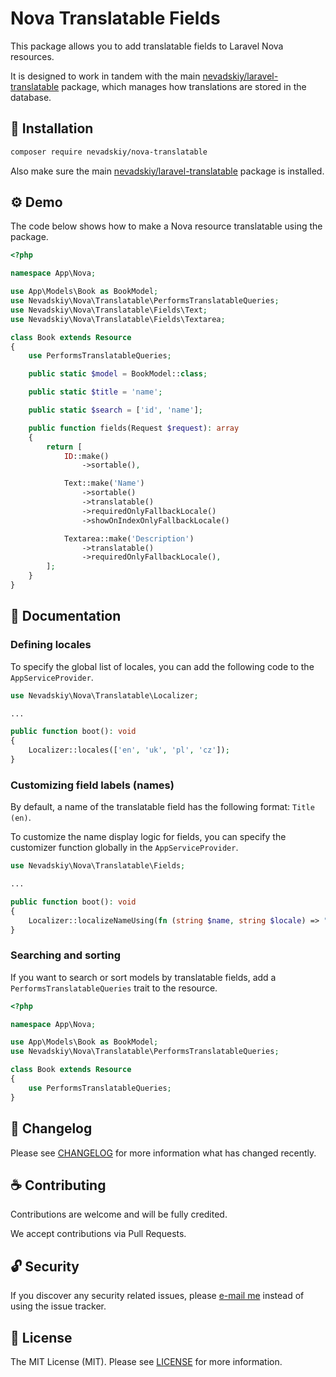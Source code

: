 # Nova Translatable Fields

This package allows you to add translatable fields to Laravel Nova resources.

It is designed to work in tandem with the main [nevadskiy/laravel-translatable](https://github.com/nevadskiy/laravel-translatable.git) package, which manages how translations are stored in the database.

## 🔌 Installation

```bash
composer require nevadskiy/nova-translatable
```

Also make sure the main [nevadskiy/laravel-translatable](https://github.com/nevadskiy/laravel-translatable.git) package is installed.

## ⚙ Demo

The code below shows how to make a Nova resource translatable using the package.

```php
<?php

namespace App\Nova;

use App\Models\Book as BookModel;
use Nevadskiy\Nova\Translatable\PerformsTranslatableQueries;
use Nevadskiy\Nova\Translatable\Fields\Text;
use Nevadskiy\Nova\Translatable\Fields\Textarea;

class Book extends Resource
{
    use PerformsTranslatableQueries;

    public static $model = BookModel::class;

    public static $title = 'name';

    public static $search = ['id', 'name'];

    public function fields(Request $request): array
    {
        return [
            ID::make()
                ->sortable(),

            Text::make('Name')
                ->sortable()
                ->translatable()
                ->requiredOnlyFallbackLocale()
                ->showOnIndexOnlyFallbackLocale()

            Textarea::make('Description')
                ->translatable()
                ->requiredOnlyFallbackLocale(),
        ];
    }
}
```

## 📄 Documentation

### Defining locales

To specify the global list of locales, you can add the following code to the `AppServiceProvider`.

```php
use Nevadskiy\Nova\Translatable\Localizer;

...

public function boot(): void
{
    Localizer::locales(['en', 'uk', 'pl', 'cz']);
}
```

### Customizing field labels (names)

By default, a name of the translatable field has the following format: `Title (en)`.

To customize the name display logic for fields, you can specify the customizer function globally in the `AppServiceProvider`.

```php
use Nevadskiy\Nova\Translatable\Fields;

...

public function boot(): void
{
    Localizer::localizeNameUsing(fn (string $name, string $locale) => "{$name} ({$locale})");
}
```

### Searching and sorting

If you want to search or sort models by translatable fields, add a `PerformsTranslatableQueries` trait to the resource.

```php
<?php

namespace App\Nova;

use App\Models\Book as BookModel;
use Nevadskiy\Nova\Translatable\PerformsTranslatableQueries;

class Book extends Resource
{
    use PerformsTranslatableQueries;
}
```

## 📑 Changelog

Please see [CHANGELOG](CHANGELOG.md) for more information what has changed recently.

## ☕ Contributing

Contributions are welcome and will be fully credited.

We accept contributions via Pull Requests.

## 🔓 Security

If you discover any security related issues, please [e-mail me](mailto:nevadskiy@gmail.com) instead of using the issue tracker.

## 📜 License

The MIT License (MIT). Please see [LICENSE](LICENSE.md) for more information.
